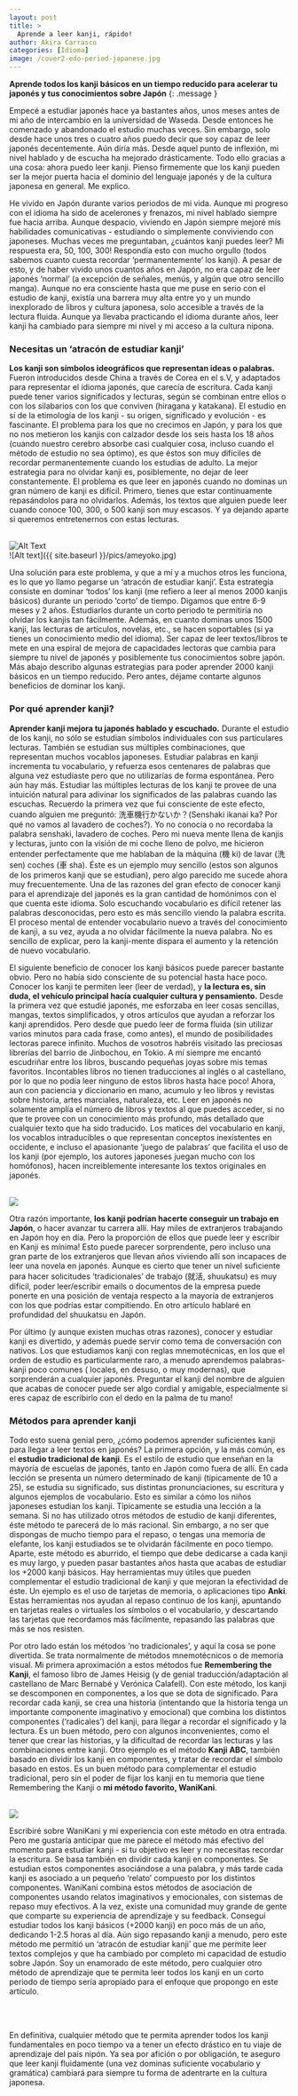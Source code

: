 ```yaml
---
layout: post
title: >
  Aprende a leer kanji, rápido! 
author: Akira Carrasco
categories: [Idioma]
image: /cover2-edo-period-japanese.jpg
---
```


**Aprende todos los kanji básicos en un tiempo reducido para acelerar tu japonés y tus conocimientos sobre Japón**
{: .message }


Empecé a estudiar japonés hace ya bastantes años, unos meses antes de mi año de intercambio en la universidad de Waseda. Desde entonces he comenzado y abandonado el estudio muchas veces. Sin embargo, solo desde hace unos tres o cuatro años puedo decir que soy capaz de leer japonés decentemente. Aún diría más. Desde aquel punto de inflexión, mi nivel hablado y de escucha ha mejorado drásticamente. Todo ello gracias a una cosa: ahora puedo leer kanji. Pienso firmemente que los kanji pueden ser la mejor puerta hacia el dominio del lenguaje japonés y de la cultura japonesa en general. Me explico.

He vivido en Japón durante varios periodos de mi vida. Aunque mi progreso con el idioma ha sido de acelerones y frenazos, mi nivel hablado siempre fue hacia arriba. Aunque despacio, viviendo en Japón siempre mejoré mis habilidades comunicativas - estudiando o simplemente conviviendo con japoneses. Muchas veces me preguntaban, ¿cuántos kanji puedes leer? Mi respuesta era, 50, 100, 300! Respondía esto con mucho orgullo (todos sabemos cuanto cuesta recordar ‘permanentemente’ los kanji). A pesar de esto, y de haber vivido unos cuantos años en Japón, no era capaz de leer japonés ‘normal’ (a excepción de señales, menús, y algún que otro sencillo manga). Aunque no era consciente hasta que me puse en serio con el estudio de kanji, existía una barrera muy alta entre yo y un mundo inexplorado de libros y cultura japonesa, solo accesible a través de la lectura fluida. Aunque ya llevaba practicando el idioma durante años, leer kanji ha cambiado para siempre mi nivel y mi acceso a la cultura nipona. 

### Necesitas un ‘atracón de estudiar kanji’

**Los kanji son símbolos ideográficos que representan ideas o palabras.** Fueron introducidos desde China a través de Corea en el s.V,  y adaptados para representar el idioma japonés, que carecía de escritura. Cada kanji puede tener varios significados y lecturas, según se combinan entre ellos o con los silabarios con los que conviven (hiragana y katakana). El estudio en sí de la etimología de los kanji - su origen, significado y evolución -  es fascinante. El problema para los que no crecimos en Japón, y para los que no nos metieron los kanjis con calzador desde los seis hasta los 18 años (cuando nuestro cerebro absorbe casi cualquier cosa, incluso cuando el método de estudio no sea óptimo), es que éstos son muy difíciles de recordar permanentemente cuando los estudias de adulto. La mejor estrategia para no olvidar kanji es, posiblemente, no dejar de leer constantemente. El problema es que leer en japonés cuando no dominas un gran número de kanji es difícil. Primero, tienes que estar continuamente repasándolos para no olvidarlos. Además, los textos que alguien puede leer cuando conoce 100, 300, o 500 kanji son muy escasos. Y ya dejando aparte si queremos entretenernos con estas lecturas. 

<br>
<img src="/pics/kanji-study.jpg" alt="Alt Text" />
<br>
![Alt text]({{ site.baseurl }}/pics/ameyoko.jpg)

Una solución para este problema, y que a mí y a muchos otros les funciona, es lo que yo llamo pegarse un ‘atracón de estudiar kanji’. Esta estrategía consiste en dominar ‘todos’ los kanji (me refiero a leer al menos 2000 kanjis básicos) durante un periodo ‘corto’ de tiempo. Digamos que entre 6-9 meses y 2 años. Estudiarlos durante un corto periodo te permitiría no olvidar los kanjis tan fácilmente. Además, en cuanto dominas unos 1500 kanji, las lecturas de artículos, novelas, etc., se hacen soportables (si ya tienes un conocimiento medio del idioma). Ser capaz de leer textos/libros te mete en una espiral de mejora de capacidades lectoras que cambia para siempre tu nivel de japonés y posiblemente tus conocimientos sobre japón. Más abajo describo algunas estrategias para poder aprender 2000 kanji básicos en un tiempo reducido. Pero antes, déjame contarte algunos beneficios de dominar los kanji. 

### Por qué aprender kanji?

 **Aprender kanji mejora tu japonés hablado y escuchado.** Durante el estudio de los kanji, no sólo se estudian símbolos individuales con sus particulares lecturas. También se estudian sus múltiples combinaciones, que representan muchos vocablos japoneses. Estudiar palabras en kanji incrementa tu vocabulario, y refuerza esos centenares de palabras que alguna vez estudiaste pero que no utilizarías de forma espontánea. Pero aún hay más. Estudiar las múltiples lecturas de los kanji te provee de una intuición natural para adivinar los significados de las palabras cuando las escuchas. Recuerdo la primera vez que fui consciente de este efecto, cuando alguien me preguntó: 洗車機行かないか？(Senshaki ikanai ka? Por qué no vamos al lavadero de coches?). Yo no conocía o no recordaba la palabra senshaki, lavadero de coches. Pero mi nueva mente llena de kanjis y lecturas, junto con la visión de mi coche lleno de polvo, me hicieron entender perfectamente que me hablaban de la máquina (機 ki) de lavar (洗 sen) coches (車 sha). Éste es un ejemplo muy sencillo (estos son algunos de los primeros kanji que se estudian), pero algo parecido me sucede ahora muy frecuentemente. Una de las razones del gran efecto de conocer kanji para el aprendizaje del japonés es la gran cantidad de homónimos con el que cuenta este idioma. Solo escuchando vocabulario es difícil retener las palabras desconocidas, pero esto es más sencillo viendo la palabra escrita. El proceso mental de entender vocabulario nuevo a través del conocimiento de kanji, a su vez, ayuda a no olvidar fácilmente la nueva palabra. No es sencillo de explicar, pero la kanji-mente dispara el aumento y la retención de nuevo vocabulario.

El siguiente beneficio de conocer los kanji básicos puede parecer bastante obvio. Pero no había sido consciente de su potencial hasta hace poco. Conocer los kanji te permiten leer (leer de verdad), y **la lectura es, sin duda, el vehículo principal hacía cualquier cultura y pensamiento.** Desde la primera vez que estudié japonés, me esforzaba en leer cosas sencillas, mangas, textos simplificados, y otros artículos que ayudan a reforzar los kanji aprendidos. Pero desde que puedo leer de forma fluida (sin utilizar varios minutos para cada frase, como antes), el mundo de posibilidades lectoras parece infinito. Muchos de vosotros habréis visitado las preciosas librerías del barrio de Jinbochou, en Tokio. A mí siempre me encantó escudriñar entre los libros, buscando pequeñas joyas sobre mis temas favoritos. Incontables libros no tienen traducciones al inglés o al castellano, por lo que no podía leer ninguno de estos libros hasta hace poco! Ahora, aun con paciencia y diccionario en mano, acumulo y leo libros y revistas sobre historia, artes marciales, naturaleza, etc. Leer en japonés no solamente amplía el número de libros y textos al que puedes acceder, si no que te provee con un conocimiento más profundo, más detallado que cualquier texto que ha sido traducido. Los matices del vocabulario en kanji, los vocablos intraducibles o que representan conceptos inexistentes en occidente, e incluso el apasionante ‘juego de palabras’ que facilita el uso de los kanji (por ejemplo, los autores japoneses juegan mucho con los homófonos), hacen increiblemente interesante los textos originales en japonés. 

<br>
<img src="/pics/libro-kanji.jpg" alt.../>
<br>

Otra razón importante, **los kanji podrían hacerte conseguir un trabajo en Japón**, o hacer avanzar tu carrera allí. Hay miles de extranjeros trabajando en Japón hoy en día. Pero la proporción de ellos que puede leer y escribir en Kanji es mínima! Esto puede parecer sorprendente, pero incluso una gran parte de los extranjeros que llevan años viviendo allí son incapaces de leer una novela en japonés. Aunque es cierto que tener un nivel suficiente para hacer solicitudes ‘tradicionales’ de trabajo (就活, shuukatsu) es muy difícil, poder leer/escribir emails o documentos de la empresa puede ponerte en una posición de ventaja respecto a la mayoría de extranjeros con los que podrías estar compitiendo. En otro artículo hablaré en profundidad del shuukatsu en Japón. 

Por último (y aunque existen muchas otras razones), conocer y estudiar kanji es divertido, y además puede servir como tema de conversación con nativos. Los que estudiamos kanji con reglas mnemotécnicas, en los que el orden de estudio es particularmente raro, a menudo aprendemos palabras-kanji poco comunes ( locales, en desuso, o muy modernas), que sorprenderán a cualquier japonés. Preguntar el kanji del nombre de alguien que acabas de conocer puede ser algo cordial y amigable, especialmente si eres capaz de escribirlo con el dedo en la palma de tu mano!

### Métodos para aprender kanji

Todo esto suena genial pero, ¿cómo podemos aprender suficientes kanji para llegar a leer textos en japonés? La primera opción, y la más común, es el **estudio tradicional de kanji**. Es el estilo de estudio que enseñan en la mayoría de escuelas de japonés, tanto en Japón como fuera de allí. En cada lección se presenta un número determinado de kanji (típicamente de 10 a 25), se estudia su significado, sus distintas pronunciaciones, su escritura y algunos ejemplos de vocabulario. Esto es similar a cómo los niños japoneses estudian los kanji. Típicamente se estudia una lección a la semana. Si no has utilizado otros métodos de estudio de kanji diferentes, éste método te parecerá de lo más racional. Sin embargo, a no ser que dispongas de mucho tiempo para el repaso, o tengas una memoria de elefante, los kanji estudiados se te olvidarán fácilmente en poco tiempo. Aparte, este método es aburrido, el tiempo que debe dedicarse a cada kanji es muy largo, y pueden pasar bastantes años hasta que acabas de estudiar los +2000 kanji básicos. Hay herramientas muy útiles que pueden complementar el estudio tradicional de kanji y que mejoran la efectividad de éste. Un ejemplo es el uso de tarjetas de memoria, o aplicaciones tipo **Anki**. Estas herramientas nos ayudan al repaso continuo de los kanji, apuntando en tarjetas reales o virtuales los símbolos o el vocabulario, y descartando las tarjetas que recordamos más fácilmente, repasando las palabras que más se nos resisten. 

Por otro lado están los métodos ‘no tradicionales’, y aquí la cosa se pone divertida. Se trata normalmente de métodos mnemotécnicos o de memoria visual. Mi primera aproximación a estos métodos fue **Remembering the Kanji**, el famoso libro de James Heisig (y de genial traducción/adaptación al castellano de Marc Bernabé y Verónica Calafell). Con este método, los kanji se descomponen en componentes, a los que se dota de significado. Para recordar cada kanji, se crea una historia (intentando que la historia tenga un importante componente imaginativo y emocional) que combina los distintos componentes (‘radicales’) del kanji, para llegar a recordar el significado y la lectura. Es un buen método, pero con algunos inconvenientes, como el tener que crear las historias, y la dificultad de recordar las lecturas y las combinaciones entre kanji. Otro ejemplo es el método **Kanji ABC**, también basado en dividir los kanji en componentes, y tratar de recordar el símbolo basado en estos. Es un buen método para complementar el estudio tradicional, pero sin el poder de fijar los kanji en tu memoria que tiene Remembering the Kanji o **mi método favorito, WaniKani**.

<br>
<img src="/pics/wanikani.jpg" alt.../>
<br>

Escribiré sobre WaniKani y mi experiencia con este método en otra entrada. Pero me gustaría anticipar que me parece el método más efectivo del momento para estudiar kanji - si tu objetivo es leer y no necesitas recordar la escritura. Se basa también en dividir cada kanji en componentes. Se estudian estos componentes asociándose a una palabra, y más tarde cada kanji es asociado a un pequeño ‘relato’ compuesto por los distintos componentes. WaniKani combina estos métodos de asociación de componentes usando relatos imaginativos y emocionales, con sistemas de repaso muy efectivos. A la vez, existe una comunidad muy grande de gente que comparte su experiencia de aprendizaje y su feedback. Conseguí estudiar todos los kanji básicos (+2000 kanji) en poco más de un año, dedicando 1-2.5 horas al día. Aún sigo repasando kanji a menudo, pero este método me permitió un ‘atracón de estudiar kanji’ que me permite leer textos complejos y que ha cambiado por completo mi capacidad de estudio sobre Japón. Soy un enamorado de este método, pero cualquier otro método de aprendizaje que te permita leer todos los kanji en un corto periodo de tiempo sería apropiado para el enfoque que propongo en este artículo. 

<br>
<br>

En definitiva, cualquier método que te permita aprender todos los kanji fundamentales en poco tiempo va a tener un efecto drástico en tu viaje de aprendizaje del país nipón. Ya sea por afición o por obligación, te aseguro que leer kanji fluidamente (una vez dominas suficiente vocabulario y gramática) cambiará para siempre tu forma de adentrarte en la cultura japonesa. 

